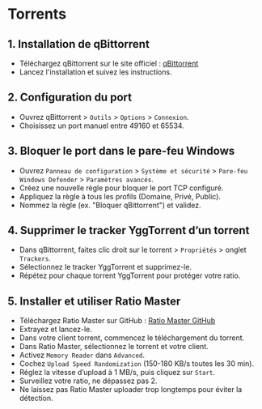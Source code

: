 # Torrents

## 1. Installation de qBittorrent

- Téléchargez qBittorrent sur le site officiel : [qBittorrent](https://www.qbittorrent.org/)
- Lancez l'installation et suivez les instructions.

## 2. Configuration du port

- Ouvrez qBittorrent > `Outils` > `Options` > `Connexion`.
- Choisissez un port manuel entre 49160 et 65534.

## 3. Bloquer le port dans le pare-feu Windows

- Ouvrez `Panneau de configuration` > `Système et sécurité` > `Pare-feu Windows Defender` > `Paramètres avancés`.
- Créez une nouvelle règle pour bloquer le port TCP configuré.
- Appliquez la règle à tous les profils (Domaine, Privé, Public).
- Nommez la règle (ex. "Bloquer qBittorrent") et validez.

## 4. Supprimer le tracker YggTorrent d’un torrent

- Dans qBittorrent, faites clic droit sur le torrent > `Propriétés` > onglet `Trackers`.
- Sélectionnez le tracker YggTorrent et supprimez-le.
- Répétez pour chaque torrent YggTorrent pour protéger votre ratio.

## 5. Installer et utiliser Ratio Master

- Téléchargez Ratio Master sur GitHub : [Ratio Master GitHub](https://github.com/NikolayIT/RatioMaster.NET)
- Extrayez et lancez-le.
- Dans votre client torrent, commencez le téléchargement du torrent.
- Dans Ratio Master, sélectionnez le torrent et votre client.
- Activez `Memory Reader` dans `Advanced`.
- Cochez `Upload Speed Randomization` (150-180 KB/s toutes les 30 min).
- Réglez la vitesse d’upload à 1 MB/s, puis cliquez sur `Start`.
- Surveillez votre ratio, ne dépassez pas 2.
- Ne laissez pas Ratio Master uploader trop longtemps pour éviter la détection.
